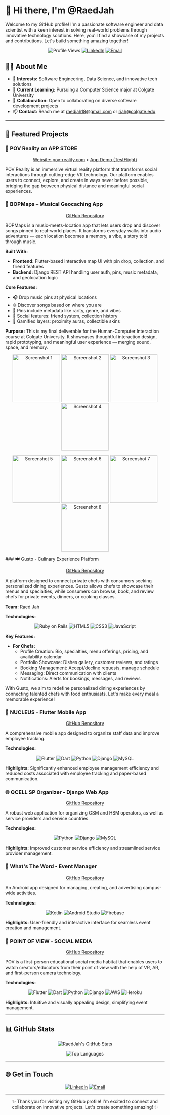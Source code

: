 # 👋 Hi there, I'm @RaedJah

Welcome to my GitHub profile! I'm a passionate software engineer and data scientist with a keen interest in solving real-world problems through innovative technology solutions. Here, you'll find a showcase of my projects and contributions. Let's build something amazing together!

<p align="center">
  <img src="https://komarev.com/ghpvc/?username=RaedJah&color=brightgreen" alt="Profile Views" />
  <a href="https://www.linkedin.com/in/raed-jah-27785020b/"><img src="https://img.shields.io/badge/LinkedIn-Connect-blue" alt="LinkedIn" /></a>
  <a href="mailto:raedjah18@gmail.com"><img src="https://img.shields.io/badge/Email-Contact-yellow" alt="Email" /></a>
</p>

## 👨‍💻 About Me

- 👀 **Interests:** Software Engineering, Data Science, and innovative tech solutions
- 🌱 **Current Learning:** Pursuing a Computer Science major at Colgate University
- 💞️ **Collaboration:** Open to collaborating on diverse software development projects
- 📫 **Contact:** Reach me at [raedjah18@gmail.com](mailto:raedjah18@gmail.com) or [rjah@colgate.edu](mailto:rjah@colgate.edu)

---

## 🚀 Featured Projects

### 🥽 POV Reality on APP STORE

<p align="center">
  <a href="https://pov-reality.com">Website: pov-reality.com</a> • 
  <a href="https://testflight.apple.com/join/5rJ1s5Uq">App Demo (TestFlight)</a>
</p>

POV Reality is an immersive virtual reality platform that transforms social interactions through cutting-edge VR technology. Our platform enables users to connect, explore, and create in ways never before possible, bridging the gap between physical distance and meaningful social experiences.

### 🎵 BOPMaps – Musical Geocaching App
<p align="center">
  <a href="https://github.com/raedjah1/BOPMapsBackend.git">GitHub Repository</a>
</p>



BOPMaps is a music-meets-location app that lets users drop and discover songs pinned to real-world places. It transforms everyday walks into audio adventures — each location becomes a memory, a vibe, a story told through music.

**Built With:**
- **Frontend:** Flutter-based interactive map UI with pin drop, collection, and friend features
- **Backend:** Django REST API handling user auth, pins, music metadata, and geolocation logic

**Core Features:**
- 🎧 Drop music pins at physical locations
- 🌐 Discover songs based on where you are
- 🧠 Pins include metadata like rarity, genre, and vibes
- 🤝 Social features: friend system, collection history
- 🌈 Gamified layers: proximity auras, collectible skins

**Purpose:** This is my final deliverable for the Human-Computer Interaction course at Colgate University. It showcases thoughtful interaction design, rapid prototyping, and meaningful user experience — merging sound, space, and memory.
<p align="center">
  <img src="https://github.com/user-attachments/assets/9ff75045-ceea-4579-bdbe-164da552a26a" width="150" alt="Screenshot 1" />
  <img src="https://github.com/user-attachments/assets/23f4e3ec-99ff-4997-8116-de443d94c966" width="150" alt="Screenshot 2" />
  <img src="https://github.com/user-attachments/assets/1755f49c-31e6-4679-b8a2-2d609e7c6a27" width="150" alt="Screenshot 3" />
  <img src="https://github.com/user-attachments/assets/f1a071d8-d398-4cb5-b81f-bbed520e0e7d" width="150" alt="Screenshot 4" />
</p>

<p align="center">
  <img src="https://github.com/user-attachments/assets/fa696439-eab4-4910-991e-f999bc800657" width="150" alt="Screenshot 5" />
  <img src="https://github.com/user-attachments/assets/304a8c04-5f1d-455c-93c8-cfc849f8b633" width="150" alt="Screenshot 6" />
  <img src="https://github.com/user-attachments/assets/0b3d5024-1caa-4289-8b15-b90990cc1b91" width="150" alt="Screenshot 7" />
  <img src="https://github.com/user-attachments/assets/f91a58f8-de0d-4c07-873f-cde0ad090788" width="150" alt="Screenshot 8" />
</p>
### 🍽️ Gusto - Culinary Experience Platform

<p align="center">
  <a href="https://github.com/raedjah1/Gusto.git">GitHub Repository</a>
</p>

A platform designed to connect private chefs with consumers seeking personalized dining experiences. Gusto allows chefs to showcase their menus and specialties, while consumers can browse, book, and review chefs for private events, dinners, or cooking classes.

**Team:** Raed Jah

**Technologies:**
<p align="center">
  <img src="https://img.shields.io/badge/-Ruby%20on%20Rails-red" alt="Ruby on Rails" />
  <img src="https://img.shields.io/badge/-HTML5-orange" alt="HTML5" />
  <img src="https://img.shields.io/badge/-CSS3-blue" alt="CSS3" />
  <img src="https://img.shields.io/badge/-JavaScript-yellow" alt="JavaScript" />
</p>

**Key Features:**
- **For Chefs:**
  - Profile Creation: Bio, specialties, menu offerings, pricing, and availability calendar
  - Portfolio Showcase: Dishes gallery, customer reviews, and ratings
  - Booking Management: Accept/decline requests, manage schedule
  - Messaging: Direct communication with clients
  - Notifications: Alerts for bookings, messages, and reviews

With Gusto, we aim to redefine personalized dining experiences by connecting talented chefs with food enthusiasts. Let's make every meal a memorable experience!

### 📱 NUCLEUS - Flutter Mobile App

<p align="center">
  <a href="https://github.com/raedjah1/Nucleus">GitHub Repository</a>
</p>

A comprehensive mobile app designed to organize staff data and improve employee tracking.

**Technologies:**
<p align="center">
  <img src="https://img.shields.io/badge/-Flutter-blue" alt="Flutter" />
  <img src="https://img.shields.io/badge/-Dart-0175C2" alt="Dart" />
  <img src="https://img.shields.io/badge/-Python-yellow" alt="Python" />
  <img src="https://img.shields.io/badge/-Django-green" alt="Django" />
  <img src="https://img.shields.io/badge/-MySQL-4479A1" alt="MySQL" />
</p>

**Highlights:** Significantly enhanced employee management efficiency and reduced costs associated with employee tracking and paper-based communication.

### 🌐 QCELL SP Organizer - Django Web App

<p align="center">
  <a href="https://github.com/RaedJah/djangoproject">GitHub Repository</a>
</p>

A robust web application for organizing GSM and HSM operators, as well as service providers and service countries.

**Technologies:**
<p align="center">
  <img src="https://img.shields.io/badge/-Python-yellow" alt="Python" />
  <img src="https://img.shields.io/badge/-Django-green" alt="Django" />
  <img src="https://img.shields.io/badge/-MySQL-4479A1" alt="MySQL" />
</p>

**Highlights:** Improved customer service efficiency and streamlined service provider management.

### 📅 What's The Word - Event Manager

<p align="center">
  <a href="https://github.com/RaedJah/WTW-EventManager-">GitHub Repository</a>
</p>

An Android app designed for managing, creating, and advertising campus-wide activities.

**Technologies:**
<p align="center">
  <img src="https://img.shields.io/badge/-Kotlin-blueviolet" alt="Kotlin" />
  <img src="https://img.shields.io/badge/-Android%20Studio-brightgreen" alt="Android Studio" />
  <img src="https://img.shields.io/badge/-Firebase-orange" alt="Firebase" />
</p>

**Highlights:** User-friendly and interactive interface for seamless event creation and management.

### 📱 POINT OF VIEW - SOCIAL MEDIA

<p align="center">
  <a href="https://github.com/raedjah1/POVBackend.git">GitHub Repository</a>
</p>

POV is a first-person educational social media habitat that enables users to watch creators/educators from their point of view with the help of VR, AR, and first-person camera technology.

**Technologies:**
<p align="center">
  <img src="https://img.shields.io/badge/-Flutter-blue" alt="Flutter" />
  <img src="https://img.shields.io/badge/-Dart-0175C2" alt="Dart" />
  <img src="https://img.shields.io/badge/-Python-yellow" alt="Python" />
  <img src="https://img.shields.io/badge/-Django-green" alt="Django" />
  <img src="https://img.shields.io/badge/-AWS-orange" alt="AWS" />
  <img src="https://img.shields.io/badge/-Heroku-purple" alt="Heroku" />
</p>

**Highlights:** Intuitive and visually appealing design, simplifying event management.

---

## 📊 GitHub Stats

<p align="center">
  <img src="https://github-readme-stats.vercel.app/api?username=RaedJah&show_icons=true&theme=radical" alt="RaedJah's GitHub Stats" />
</p>
<p align="center">
  <img src="https://github-readme-stats.vercel.app/api/top-langs/?username=RaedJah&layout=compact&theme=radical" alt="Top Languages" />
</p>

---

## 🌐 Get in Touch

<p align="center">
  <a href="https://www.linkedin.com/in/raed-jah-27785020b/"><img src="https://img.shields.io/badge/LinkedIn-Connect-blue" alt="LinkedIn" /></a>
  <a href="mailto:raedjah18@gmail.com"><img src="https://img.shields.io/badge/Email-Contact-yellow" alt="Email" /></a>
</p>

---

<p align="center">
  ✨ Thank you for visiting my GitHub profile! I'm excited to connect and collaborate on innovative projects. Let's create something amazing! ✨
</p>

<!---
RaedJah/RaedJah is a ✨ special ✨ repository because its `README.md` (this file) appears on your GitHub profile.
You can click the Preview link to take a look at your changes.
--->

